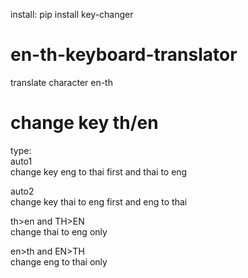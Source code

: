 install: pip install key-changer
# en-th-keyboard-translator
translate character en-th
# change key th/en  
type:  
auto1  
change key eng to thai first and thai to eng  
  
auto2  
change key thai to eng first and eng to thai  
  
th>en and TH>EN  
change thai to eng only  
  
en>th and EN>TH  
change eng to thai only
